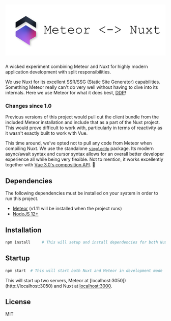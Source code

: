 # ![Meteor-Nuxt](.github/assets/logo-alt.png)
A wicked experiment combining Meteor and Nuxt for highly modern application development with split responsibilities.

We use Nuxt for its excellent SSR/SSG (Static Site Generator) capabilities. Something Meteor really can't do very well
without having to dive into its internals. Here we use Meteor for what it does best, 
[DDP](https://github.com/meteor/meteor/blob/devel/packages/ddp/DDP.md)!

### Changes since 1.0
Previous versions of this project would pull out the client bundle from the included Meteor installation and include
that as a part of the Nuxt project. This would prove difficult to work with, particularly in terms of reactivity
as it wasn't exactly built to work with Vue.

This time around, we've opted not to pull any code from Meteor when compiling Nuxt. We use the standalone 
[`simpleddp`](https://github.com/Gregivy/simpleddp) package. Its modern async/await syntax and cursor syntax allows for
an overall better developer experience all while being very flexible. Not to mention, it works excellently together
with [Vue 3.0's composition API](https://composition-api.vuejs.org/). 🙏 

## Dependencies
The following dependencies must be installed on your system in order to run this project.
- [Meteor](https://www.meteor.com/install) (v1.11 will be installed when the project runs)
- [NodeJS 12+](https://nodejs.org/en/)


## Installation
```bash
npm install     # This will setup and install dependencies for both Nuxt and Meteor 
```

## Startup
```bash
npm start  # This will start both Nuxt and Meteor in development mode
```
This will start up two servers, Meteor at [localhost:3050])(http://localhost:3050) and Nuxt at
[localhost:3000](http://localhost:3000).

## License
MIT